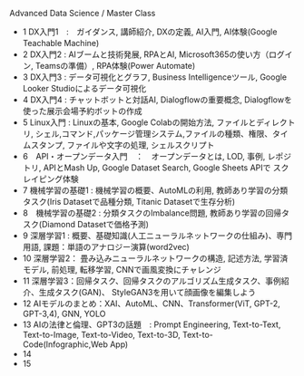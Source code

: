 Advanced Data Science / Master Class
- 1 DX入門1　:　ガイダンス, 講師紹介, DXの定義, AI入門, AI体験(Google Teachable Machine)　 
- 2 DX入門2  :   AIブームと技術発展, RPAとAI, Microsoft365の使い方（ログイン, Teamsの準備）, RPA体験(Power Automate)
- 3 DX入門3  :   データ可視化とグラフ, Business Intelligenceツール, Google Looker Studioによるデータ可視化
- 4 DX入門4  : チャットボットと対話AI, Dialogflowの重要概念, Dialogflowを使った展示会場予約ボットの作成
- 5 Linux入門 : Linuxの基本,  Google Colabの開始方法, ファイルとディレクトリ, シェル,コマンド,パッケージ管理システム,ファイルの種類、権限、タイムスタンプ, ファイルや文字の処理, シェルスクリプト
- 6　API・オープンデータ入門　：　オープンデータとは, LOD, 事例, レポジトリ, APIとMash Up, Google Dataset Search, Google Sheets APIで
スクレイピング体験
- 7 機械学習の基礎1 : 機械学習の概要、AutoMLの利用, 教師あり学習の分類タスク(Iris Datasetで品種分類, Titanic Datasetで生存分析) 
- 8　機械学習の基礎2 : 分類タスクのImbalance問題, 教師あり学習の回帰タスク(Diamond Datasetで価格予測)
- 9  深層学習1 : 概要、基礎知識(人工ニューラルネットワークの仕組み)、専門用語, 課題：単語のアナロジー演算(word2vec)
- 10 深層学習2： 畳み込みニューラルネットワークの構造, 記述方法, 学習済モデル, 前処理, 転移学習, CNNで画風変換にチャレンジ
- 11 深層学習3：回帰タスク、回帰タスクのアルゴリズム生成タスク、事例紹介、生成タスク(GAN)、 StyleGAN3を用いて顔画像を編集しよう
- 12 AIモデルのまとめ：XAI、AutoML、CNN、Transformer(ViT, GPT-2, GPT-3,4), GNN, YOLO
- 13 AIの法律と倫理、GPT3の話題　: Prompt Engineering, Text-to-Text, Text-to-Image, Text-to-Video, Text-to-3D, Text-to-Code(Infographic,Web App)
- 14 
- 15 
